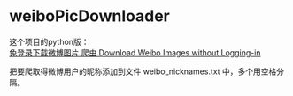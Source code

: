 # weiboPicDownloader

这个项目的python版：   
[免登录下载微博图片 爬虫 Download Weibo Images without Logging-in](
https://github.com/yAnXImIN/weiboPicDownloader)

把要爬取得微博用户的昵称添加到文件 weibo_nicknames.txt 中，多个用空格分隔。